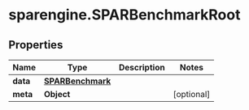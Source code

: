 # sparengine.SPARBenchmarkRoot

## Properties

Name | Type | Description | Notes
------------ | ------------- | ------------- | -------------
**data** | [**SPARBenchmark**](SPARBenchmark.md) |  | 
**meta** | **Object** |  | [optional] 


